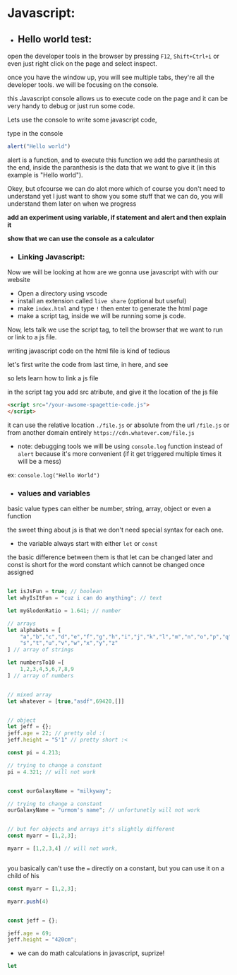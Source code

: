 # Javascript:


- ## Hello world test:
open the developer tools in the browser by pressing `F12`, `Shift+Ctrl+i` or even
just right click on the page and select inspect.


once you have the window up, you will see multiple tabs, they're all the developer tools.
we will be focusing on the console.

this Javascript console allows us to execute code on the page and it can be very handy to debug or just run some code.

Lets use the console to write some javascript code,

type in the console
```js
alert("Hello world")
```
alert is a function, and to execute this function we add the paranthesis at the end, inside the paranthesis is the data that we want to give it (in this example is "Hello world").


Okey, but ofcourse we can do alot more
which of course you don't need to understand yet
I just want to show you some stuff that we can do,
you will understand them later on when we progress

**add an experiment using variable, if statement and alert and then explain it**


**show that we can use the console as a calculator**



- ### Linking Javascript:
Now we will be looking at how are we gonna use javascript with with our website

- Open a directory using vscode
- install an extension called `live share` (optional but useful)
- make `index.html` and type `!` then enter to generate the html page
- make a script tag, inside we will be running some js code.

Now, lets talk
we use the script tag, to tell the browser that we want to run or link to a js file.

writing javascript code on the html file is kind of tedious

let's first write the code from last time, in here, and see



so lets learn how to link a js file

in the script tag you add src atribute, and give it the location of the js file
```html
<script src="/your-awsome-spagettie-code.js">
</script>
```

it can use the relative location
`./file.js`
or absolute from the url
`/file.js`
or from another domain entirely
`https://cdn.whatever.com/file.js`



- note: debugging tools
we will be using `console.log` function instead of `alert`  because it's more convenient (if it get triggered multiple times it will be a mess)

ex: `console.log("Hello World")`

- ### values and variables

basic value types can either be number, string, array, object or even a function

the sweet thing about js is that we don't need special syntax for each one.

- the variable always start with either
`let`
or 
`const`

the basic difference between them is that let can be changed later
and const is short for  the word constant which cannot be changed once assigned

```js

let isJsFun = true; // boolean
let whyIsItFun = "cuz i can do anything"; // text

let myGlodenRatio = 1.641; // number

// arrays
let alphabets = [
	"a","b","c","d","e","f","g","h","i","j","k","l","m","n","o","p","q","r",
	"s","t","u","v","w","x","y","z"
] // array of strings

let numbersTo10 =[
	1,2,3,4,5,6,7,8,9
] // array of numbers


// mixed array
let whatever = [true,"asdf",69420,[]]


// object
let jeff = {};
jeff.age = 22; // pretty old :(
jeff.height = "5'1" // pretty short :<
```

```js
const pi = 4.213;

// trying to change a constant
pi = 4.321; // will not work


const ourGalaxyName = "milkyway";

// trying to change a constant
ourGalaxyName = "urmom's name"; // unfortunetly will not work


// but for objects and arrays it's slightly different
const myarr = [1,2,3];

myarr = [1,2,3,4] // will not work,



```
you basically can't use the `=` directly on a constant, but you can use it on a child of his

```js
const myarr = [1,2,3];

myarr.push(4)


const jeff = {};

jeff.age = 69;
jeff.height = "420cm";

```

- we can do math calculations in javascript, suprize!

```js
let 



```
